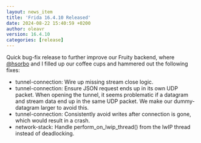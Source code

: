 ```yaml
---
layout: news_item
title: 'Frida 16.4.10 Released'
date: 2024-08-22 15:40:59 +0200
author: oleavr
version: 16.4.10
categories: [release]
---
```


Quick bug-fix release to further improve our Fruity backend, where [@hsorbo][]
and I filled up our coffee cups and hammered out the following fixes:

- tunnel-connection: Wire up missing stream close logic.
- tunnel-connection: Ensure JSON request ends up in its own UDP packet. When
  opening the tunnel, it seems problematic if a datagram and stream data end up
  in the same UDP packet. We make our dummy-datagram larger to avoid this.
- tunnel-connection: Consistently avoid writes after connection is gone, which
  would result in a crash.
- network-stack: Handle perform_on_lwip_thread() from the lwIP thread instead of
  deadlocking.


[@hsorbo]: https://twitter.com/hsorbo

